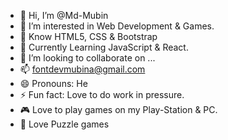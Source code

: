 - 👋 Hi, I’m @Md-Mubin
- 👀 I’m interested in Web Development & Games.
- 🌱 Know HTML5, CSS & Bootstrap
- 📖 Currently Learning JavaScript & React.
- 💞️ I’m looking to collaborate on ...
- 📫 fontdevmubina@gmail.com
- 😄 Pronouns: He
- ⚡ Fun fact: Love to do work in pressure.
- 🎮 Love to play games on my Play-Station & PC.
- 🧩 Love Puzzle games 

<!---
Md-Mubin/Md-Mubin is a ✨ special ✨ repository because its `README.md` (this file) appears on your GitHub profile.
You can click the Preview link to take a look at your changes.
--->
